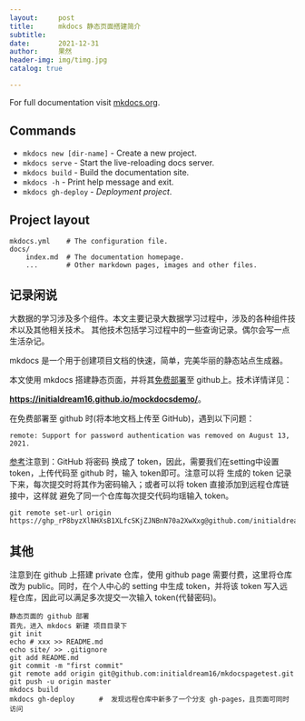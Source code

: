 ```yaml
---
layout:     post
title:      mkdocs 静态页面搭建简介
subtitle:   
date:       2021-12-31
author:     果然
header-img: img/timg.jpg
catalog: true

---
```


For full documentation visit [mkdocs.org](https://www.mkdocs.org).

## Commands

* `mkdocs new [dir-name]` - Create a new project.
* `mkdocs serve` - Start the live-reloading docs server.
* `mkdocs build` - Build the documentation site.
* `mkdocs -h` - Print help message and exit.
* `mkdocs gh-deploy` - *Deployment project*.

## Project layout  

	mkdocs.yml    # The configuration file.   
	docs/  
		index.md  # The documentation homepage.  
		...       # Other markdown pages, images and other files.

## 记录闲说

大数据的学习涉及多个组件。本文主要记录大数据学习过程中，涉及的各种组件技术以及其他相关技术。
其他技术包括学习过程中的一些查询记录。偶尔会写一点生活杂记。

mkdocs 是一个用于创建项目文档的快速，简单，完美华丽的静态站点生成器。

本文使用 mkdocs 搭建静态页面，并将其[免费部署](https://www.cnblogs.com/paulwhw/p/12725523.html#_labelTop)至 github上。技术详情详见：

**<font color="green">https://initialdream16.github.io/mockdocsdemo/</font>**。

在免费部署至 github 时(将本地文档上传至 GitHub)，遇到以下问题：

	remote: Support for password authentication was removed on August 13, 2021. 
		
[参考](https://blog.csdn.net/weixin_41010198/article/details/119698015)注意到：GitHub 将密码
换成了 token，因此，需要我们在setting中设置 token，上传代码至 github 时，输入 token即可。注意可以将
生成的 token 记录下来，每次提交时将其作为密码输入；或者可以将 token 直接添加到远程仓库链接中，这样就
避免了同一个仓库每次提交代码均瑶输入 token。

	git remote set-url origin https://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@github.com/initialdream16/mockdocsdemo.git

## 其他  
注意到在 github 上搭建 private 仓库，使用 github page 需要付费，这里将仓库改为 public。同时，在个人中心的 setting 中生成 token，并将该 token 写入远程仓库，因此可以满足多次提交一次输入 token(代替密码)。  

```
静态页面的 github 部署  
首先，进入 mkdocs 新建 项目目录下  
git init  
echo # xxx >> README.md  
echo site/ >> .gitignore  
git add README.md  
git commit -m "first commit"  
git remote add origin git@github.com:initialdream16/mkdocspagetest.git  
git push -u origin master  
mkdocs build  
mkdocs gh-deploy      #  发现远程仓库中新多了一个分支 gh-pages，且页面可同时访问
```
